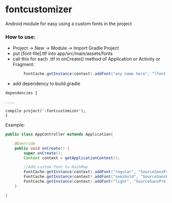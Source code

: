 # fontcustomizer
Android module for easy using a custom fonts in the project

### How to use:
* Project -> New -> Module -> Import Gradle Project
* put [font-file].ttf into app/src/main/assets/fonts
* call this for each .ttf in onCreate() method of Application or Activity or Fragment:
```java
        FontCache.getInstance(context).addFont("any name here", "[font-file].ttf");
```
* add dependency to build.gradle
```
dependencies {

....

compile project(':fontcustomizer');
}
```

Example:
```java
public class AppController extends Application{

    @Override
    public void onCreate() {
        super.onCreate();
        Context context = getApplicationContext();

        //Add custom font to HashMap
        FontCache.getInstance(context).addFont("regular", "SourceSansPro-Regular.ttf");
        FontCache.getInstance(context).addFont("semibold", "SourceSansPro-Semibold.ttf");
        FontCache.getInstance(context).addFont("light", "SourceSansPro-Light.ttf");
    }
    
}  
```


